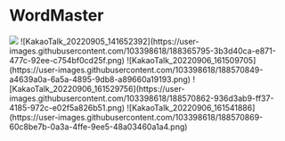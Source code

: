 # WordMaster

<img src = 'https://user-images.githubusercontent.com/103398618/188365792-66841aa5-1ad9-4490-8e60-a416e9f2d489.png'>
![KakaoTalk_20220905_141652392](https://user-images.githubusercontent.com/103398618/188365795-3b3d40ca-e871-477c-92ee-c754bf0cd25f.png)
![KakaoTalk_20220906_161509705](https://user-images.githubusercontent.com/103398618/188570849-a4639a0a-6a5a-4895-9db8-a89660a19193.png)
![KakaoTalk_20220906_161529756](https://user-images.githubusercontent.com/103398618/188570862-936d3ab9-ff37-4185-972c-e02f5a826b51.png)
![KakaoTalk_20220906_161541886](https://user-images.githubusercontent.com/103398618/188570869-60c8be7b-0a3a-4ffe-9ee5-48a03460a1a4.png)
